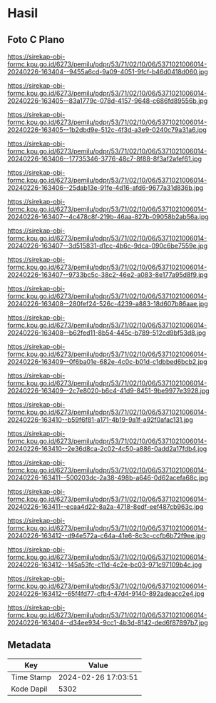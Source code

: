 # Hasil

## Foto C Plano

https://sirekap-obj-formc.kpu.go.id/6273/pemilu/pdpr/53/71/02/10/06/5371021006014-20240226-163404--9455a6cd-9a09-4051-9fcf-b46d0418d060.jpg

https://sirekap-obj-formc.kpu.go.id/6273/pemilu/pdpr/53/71/02/10/06/5371021006014-20240226-163405--83a1779c-078d-4157-9648-c686fd89556b.jpg

https://sirekap-obj-formc.kpu.go.id/6273/pemilu/pdpr/53/71/02/10/06/5371021006014-20240226-163405--1b2dbd9e-512c-4f3d-a3e9-0240c79a31a6.jpg

https://sirekap-obj-formc.kpu.go.id/6273/pemilu/pdpr/53/71/02/10/06/5371021006014-20240226-163406--17735346-3776-48c7-8f88-8f3af2afef61.jpg

https://sirekap-obj-formc.kpu.go.id/6273/pemilu/pdpr/53/71/02/10/06/5371021006014-20240226-163406--25dab13e-91fe-4d16-afd6-9677a31d836b.jpg

https://sirekap-obj-formc.kpu.go.id/6273/pemilu/pdpr/53/71/02/10/06/5371021006014-20240226-163407--4c478c8f-219b-46aa-827b-09058b2ab56a.jpg

https://sirekap-obj-formc.kpu.go.id/6273/pemilu/pdpr/53/71/02/10/06/5371021006014-20240226-163407--3d515831-d1cc-4b6c-9dca-090c6be7559e.jpg

https://sirekap-obj-formc.kpu.go.id/6273/pemilu/pdpr/53/71/02/10/06/5371021006014-20240226-163407--9733bc5c-38c2-46e2-a083-8e177a95d8f9.jpg

https://sirekap-obj-formc.kpu.go.id/6273/pemilu/pdpr/53/71/02/10/06/5371021006014-20240226-163408--280fef24-526c-4239-a883-18d607b86aae.jpg

https://sirekap-obj-formc.kpu.go.id/6273/pemilu/pdpr/53/71/02/10/06/5371021006014-20240226-163408--b62fed11-8b54-445c-b789-512cd9bf53d8.jpg

https://sirekap-obj-formc.kpu.go.id/6273/pemilu/pdpr/53/71/02/10/06/5371021006014-20240226-163409--0f6ba01e-682e-4c0c-b01d-c1dbbed6bcb2.jpg

https://sirekap-obj-formc.kpu.go.id/6273/pemilu/pdpr/53/71/02/10/06/5371021006014-20240226-163409--2c7e8020-b6c4-41d9-8451-9be9977e3928.jpg

https://sirekap-obj-formc.kpu.go.id/6273/pemilu/pdpr/53/71/02/10/06/5371021006014-20240226-163410--b59f6f81-a171-4b19-9a1f-a92f0afac131.jpg

https://sirekap-obj-formc.kpu.go.id/6273/pemilu/pdpr/53/71/02/10/06/5371021006014-20240226-163410--2e36d8ca-2c02-4c50-a886-0add2a17fdb4.jpg

https://sirekap-obj-formc.kpu.go.id/6273/pemilu/pdpr/53/71/02/10/06/5371021006014-20240226-163411--500203dc-2a38-498b-a646-0d62acefa68c.jpg

https://sirekap-obj-formc.kpu.go.id/6273/pemilu/pdpr/53/71/02/10/06/5371021006014-20240226-163411--ecaa4d22-8a2a-4718-8edf-eef487cb963c.jpg

https://sirekap-obj-formc.kpu.go.id/6273/pemilu/pdpr/53/71/02/10/06/5371021006014-20240226-163412--d94e572a-c64a-41e6-8c3c-ccfb6b72f9ee.jpg

https://sirekap-obj-formc.kpu.go.id/6273/pemilu/pdpr/53/71/02/10/06/5371021006014-20240226-163412--145a53fc-c11d-4c2e-bc03-971c97109b4c.jpg

https://sirekap-obj-formc.kpu.go.id/6273/pemilu/pdpr/53/71/02/10/06/5371021006014-20240226-163412--65f4fd77-cfb4-47d4-9140-892adeacc2e4.jpg

https://sirekap-obj-formc.kpu.go.id/6273/pemilu/pdpr/53/71/02/10/06/5371021006014-20240226-163404--d34ee934-9cc1-4b3d-8142-ded6f87897b7.jpg


## Metadata

| Key        | Value               |
| ---------- | ------------------- |
| Time Stamp | 2024-02-26 17:03:51 |
| Kode Dapil | 5302                |



